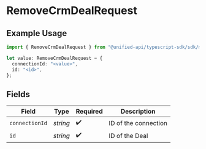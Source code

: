 # RemoveCrmDealRequest

## Example Usage

```typescript
import { RemoveCrmDealRequest } from "@unified-api/typescript-sdk/sdk/models/operations";

let value: RemoveCrmDealRequest = {
  connectionId: "<value>",
  id: "<id>",
};
```

## Fields

| Field                | Type                 | Required             | Description          |
| -------------------- | -------------------- | -------------------- | -------------------- |
| `connectionId`       | *string*             | :heavy_check_mark:   | ID of the connection |
| `id`                 | *string*             | :heavy_check_mark:   | ID of the Deal       |